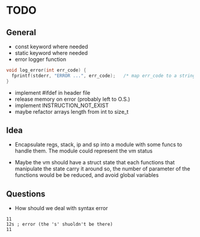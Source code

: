 # TODO

## General
- const keyword where needed
- static keyword where needed
- error logger function
```c
void log_error(int err_code) {
  fprintf(stderr, "ERROR ...", err_code);   /* map err_code to a string */
}
```
- implement #ifdef in header file
- release memory on error (probably left to O.S.)
- implement INSTRUCTION_NOT_EXIST
- maybe refactor arrays length from int to size_t


## Idea
- Encapsulate regs, stack, ip and sp into a module with some funcs to handle them.
The module could represent the vm status

- Maybe the vm should have a struct state that each
functions that manipulate the state carry it around
so, the number of parameter of the functions would be
be reduced, and avoid global variables


## Questions
- How should we deal with syntax error
```
11
12s ; error (the 's' shuoldn't be there)
11
```
